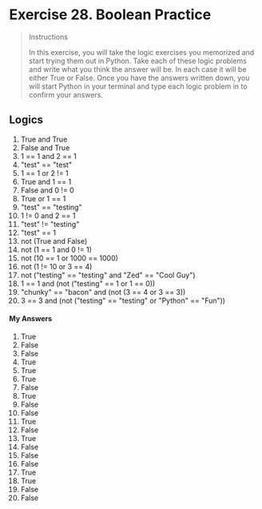 # Exercise 28. Boolean Practice

> Instructions
>
> In this exercise, you will take the logic exercises you memorized and start
> trying them out in Python. Take each of these logic problems and write what
> you think the answer will be. In each case it will be either True or False.
> Once you have the answers written down, you will start Python in your
> terminal and type each logic problem in to confirm your answers.

## Logics

1. True and True
2. False and True
3. 1 == 1 and 2 == 1
4. "test" == "test"
5. 1 == 1 or 2 != 1
6. True and 1 == 1
7. False and 0 != 0
8. True or 1 == 1
9. "test" == "testing"
10. 1 != 0 and 2 == 1
11. "test" != "testing"
12. "test" == 1
13. not (True and False)
14. not (1 == 1 and 0 != 1)
15. not (10 == 1 or 1000 == 1000)
16. not (1 != 10 or 3 == 4)
17. not ("testing" == "testing" and "Zed" == "Cool Guy")
18. 1 == 1 and (not ("testing" == 1 or 1 == 0))
19. "chunky" == "bacon" and (not (3 == 4 or 3 == 3))
20. 3 == 3 and (not ("testing" == "testing" or "Python" == "Fun"))

#### My Answers

1. True
2. False
3. False
4. True
5. True
6. True
7. False
8. True
9. False
10. False
11. True
12. False
13. True
14. False
15. False
16. False
17. True
18. True
19. False
20. False
